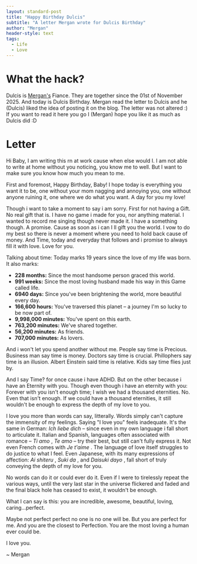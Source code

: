 ```yaml
---
layout: standard-post
title: "Happy Birthday Dulcis"
subtitle: "A letter Mergan wrote for Dulcis Birthday"
author: "Mergan"
header-style: text
tags:
  - Life
  - Love
---
```


# What the hack? 
Dulcis is [Mergan's](/peritia/host/mergan/) Fiance. 
They are together since the 01st of November 2025. And today is Dulcis Birthday. Mergan read the letter to Dulcis and he (Dulcis) liked the idea of posting it on the blog. 
The letter was not altered :)
If you want to read it here you go I (Mergan) hope you like it as much as Dulcis did :D 

# Letter
Hi Baby,
I am writing this rn at work cause when else would I. I am not able to write at home without you noticing, you know me to well.
But I want to make sure you know how much you mean to me.

First and foremost, Happy Birthday, Baby! I hope today is everything you want it to be, one without your mom nagging and annoying you, one without anyone ruining it, one where we do what you want. A day for you my love! 

Though i want to take a moment to say i am sorry. First for not having a Gift. No real gift that is. I have no game i made for you, nor anything material. I wanted to record me singing though never made it. 
I have a something though. A promise. Cause as soon as i can I ll gift you the world. I vow to do my best so there is never a moment where you need to hold back cause of money. 
And Time, today and everyday that follows and i promise to always fill it with love. Love for you. 

Talking about time:
Today marks 19 years since the love of my life was born. 
It also marks:
- **228 months:** Since the most handsome person graced this world.
- **991 weeks:** Since the most loving husband made his way in this Game called life.
- **6940 days:** Since you've been brightening the world, more beautiful every day.
- **166,600 hours:** You've traversed this planet – a journey I'm so lucky to be now part of.
- **9,998,000 minutes:** You've spent on this earth.
- **763,200 minutes:** We've shared together.
- **56,200 minutes:** As friends.
- **707,000 minutes:** As lovers.

And i won't let you spend another without me.
People say time is Precious. Business man say time is money. Doctors say time is crucial. Phillophers say time is an illusion. Albert Einstein said time is relative. 
Kids say time flies just by.  

And I say Time? for once cause i have ADHD. But on the other because i have an Eternity with you. Though even though i have an eternity with you: Forever with you isn't enough time; I wish we had a thousand eternities. No.  Even that isn't enough. If we could have a thousand eternities, it still wouldn't be enough to express the depth of my love to you.

I love you more than words can say, litterally. Words simply can't capture the immensity of my feelings.
Saying "I love you" feels inadequate. It's the same in German: _Ich liebe dich_ – since even in my own language i fall short to articulate it.
Italian and Spanish, languages often associated with romance – _Ti amo_ , _Te amo_ – try their best, but still can't fully express it. Not even French comes with _Je t'aime_ . The language of love itself struggles to do justice to what I feel.
Even Japanese, with its many expressions of affection:  _Ai shiteru_ , _Suki da_ , and _Daisuki dayo_ , fall short of truly conveying the depth of my love for you.

No words can do it or could ever do it.
Even if I were to tirelessly repeat the various ways, until the very last star in the universe flickered and faded and the final black hole has ceased to exist, it wouldn't be enough.

What I can say is this: you are incredible, awesome, beautiful, loving, caring...perfect.

Maybe not perfect perfect no one is no one will be. But you are perfect for me. And you are the closest to Perfection. You are the most loving a human ever could be. 

I love you.

~ Mergan